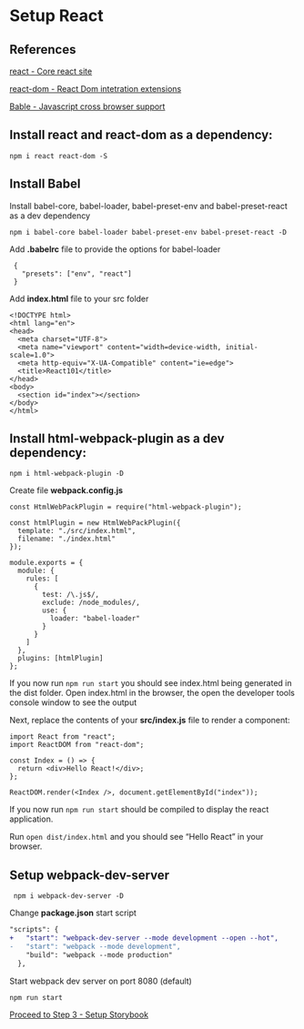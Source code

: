 # Setup React
## References

[react - Core react site](https://reactjs.org/)

[react-dom - React Dom intetration extensions](https://reactjs.org/docs/react-dom.html)

[Bable - Javascript cross browser support](https://babeljs.io/)

## Install react and react-dom as a dependency:
``` 
npm i react react-dom -S
```

## Install Babel

Install babel-core, babel-loader, babel-preset-env and babel-preset-react as a dev dependency

``` 
npm i babel-core babel-loader babel-preset-env babel-preset-react -D
```

Add **.babelrc** file to provide the options for babel-loader

```
 {
   "presets": ["env", "react"]
 }
```


Add **index.html** file to your src folder

``` 
<!DOCTYPE html>
<html lang="en">
<head>
  <meta charset="UTF-8">
  <meta name="viewport" content="width=device-width, initial-scale=1.0">
  <meta http-equiv="X-UA-Compatible" content="ie=edge">
  <title>React101</title>
</head>
<body>
  <section id="index"></section>
</body>
</html>
```

## Install html-webpack-plugin as a dev dependency:

``` 
npm i html-webpack-plugin -D
```

Create file **webpack.config.js**

``` 
const HtmlWebPackPlugin = require("html-webpack-plugin");

const htmlPlugin = new HtmlWebPackPlugin({
  template: "./src/index.html",
  filename: "./index.html"
});

module.exports = {
  module: {
    rules: [
      {
        test: /\.js$/,
        exclude: /node_modules/,
        use: {
          loader: "babel-loader"
        }
      }
    ]
  },
  plugins: [htmlPlugin]
};
```

If you now run ```npm run start``` you should see index.html being generated in the dist folder.
Open index.html in the browser, the open the developer tools console window to see the output



Next, replace the contents of your **src/index.js** file to render a component:

``` 
import React from "react";
import ReactDOM from "react-dom";

const Index = () => {
  return <div>Hello React!</div>;
};

ReactDOM.render(<Index />, document.getElementById("index"));
```

If you now run ```npm run start``` should be compiled to display the react application.

Run ```open dist/index.html``` and you should see “Hello React” in your browser.

## Setup webpack-dev-server
```
 npm i webpack-dev-server -D
```

Change **package.json** start script 

```diff
"scripts": {
+   "start": "webpack-dev-server --mode development --open --hot",
-   "start": "webpack --mode development",
    "build": "webpack --mode production"
  },
```

Start webpack dev server on port 8080 (default)
``` 
npm run start
```

[Proceed to Step 3 - Setup Storybook](setup-storybook.md)